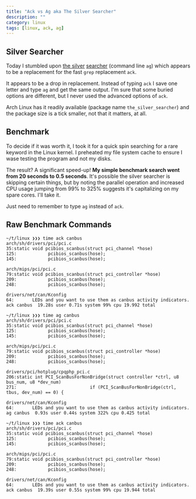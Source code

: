 ```yaml
---
title: "Ack vs Ag aka The Silver Searcher"
description: ""
category: linux
tags: [linux, ack, ag]
---
```


## Silver Searcher

Today I stumbled upon [the silver](http://geoff.greer.fm/ag/) [searcher](https://github.com/ggreer/the_silver_searcher) (command line `ag`) which appears to be a replacement for the fast `grep` replacement `ack`.

It appears to be a drop in replacement.  Instead of typing `ack` I save one letter and type `ag` and get the same output.  I'm sure that some buried options are different, but I never used the advanced options of `ack`.

Arch Linux has it readily available (package name `the_silver_searcher`) and the package size is a tick smaller, not that it matters, at all.


## Benchmark

To decide if it was worth it, I took it for a quick spin searching for a rare keyword in the Linux kernel.  I preheated my file system cache to ensure I wase testing the program and not my disks.

The result? A significant speed-up!  **My simple benchmark search went from 20 seconds to 0.5 seconds**.  It's possible the silver searcher is skipping certain things, but by noting the parallel operation and increased CPU usage jumping from 99% to 325% suggests it's capitalizing on my spare cores.  I'll take it.

Just need to remember to type `ag` instead of `ack`.


## Raw Benchmark Commands

    ~/t/linux ❯❯❯ time ack canbus
    arch/sh/drivers/pci/pci.c
    35:static void pcibios_scanbus(struct pci_channel *hose)
    125:            pcibios_scanbus(hose);
    145:            pcibios_scanbus(hose);

    arch/mips/pci/pci.c
    79:static void pcibios_scanbus(struct pci_controller *hose)
    209:            pcibios_scanbus(hose);
    248:            pcibios_scanbus(hose);

    drivers/net/can/Kconfig
    64:       LEDs and you want to use them as canbus activity indicators.
    ack canbus  19.28s user 0.71s system 99% cpu 19.992 total

    ~/t/linux ❯❯❯ time ag canbus
    arch/sh/drivers/pci/pci.c
    35:static void pcibios_scanbus(struct pci_channel *hose)
    125:            pcibios_scanbus(hose);
    145:            pcibios_scanbus(hose);

    arch/mips/pci/pci.c
    79:static void pcibios_scanbus(struct pci_controller *hose)
    209:            pcibios_scanbus(hose);
    248:            pcibios_scanbus(hose);

    drivers/pci/hotplug/cpqphp_pci.c
    206:static int PCI_ScanBusForNonBridge(struct controller *ctrl, u8 bus_num, u8 *dev_num)
    271:                            if (PCI_ScanBusForNonBridge(ctrl, tbus, dev_num) == 0) {

    drivers/net/can/Kconfig
    64:       LEDs and you want to use them as canbus activity indicators.
    ag canbus  0.93s user 0.44s system 322% cpu 0.425 total

    ~/t/linux ❯❯❯ time ack canbus
    arch/sh/drivers/pci/pci.c
    35:static void pcibios_scanbus(struct pci_channel *hose)
    125:            pcibios_scanbus(hose);
    145:            pcibios_scanbus(hose);

    arch/mips/pci/pci.c
    79:static void pcibios_scanbus(struct pci_controller *hose)
    209:            pcibios_scanbus(hose);
    248:            pcibios_scanbus(hose);

    drivers/net/can/Kconfig
    64:       LEDs and you want to use them as canbus activity indicators.
    ack canbus  19.39s user 0.55s system 99% cpu 19.944 total
